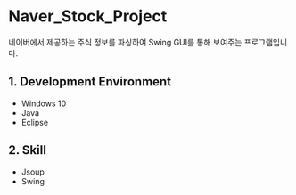 # Naver_Stock_Project
네이버에서 제공하는 주식 정보를 파싱하여 Swing GUI를 통해 보여주는 프로그램입니다.

## 1. Development Environment
- Windows 10
- Java
- Eclipse

## 2. Skill
- Jsoup
- Swing
